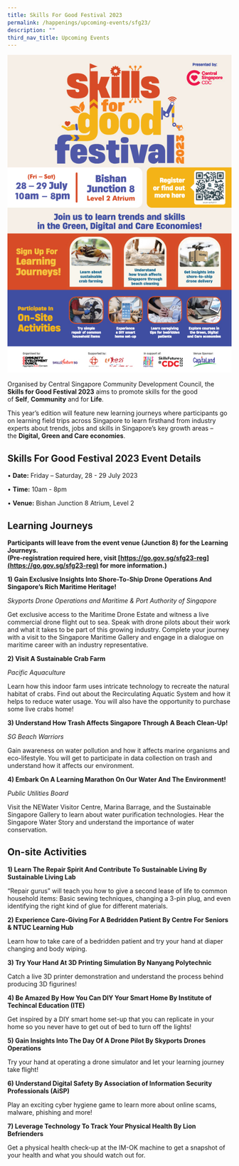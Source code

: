 ```yaml
---
title: Skills For Good Festival 2023
permalink: /happenings/upcoming-events/sfg23/
description: ""
third_nav_title: Upcoming Events
---
```

![](/images/Happenings/sfg23a4.jpg)

Organised by Central Singapore Community Development Council, the **Skills for Good Festival 2023** aims to promote skills for the good of **Self**, **Community** and for **Life**. 

This year’s edition will feature new learning journeys where participants go on learning field trips across Singapore to learn firsthand from industry experts about trends, jobs and skills in Singapore’s key growth areas – the **Digital, Green and Care economies**.


Skills For Good Festival 2023 Event Details
--------------------

•  **Date:**&nbsp;Friday – Saturday,  28 - 29 July 2023

• **Time:**&nbsp;10am - 8pm

• **Venue:**&nbsp;Bishan Junction 8 Atrium, Level 2


Learning Journeys
--------------------
**Participants will leave from the event venue (Junction 8) for the Learning Journeys.  
(Pre-registration required here, visit [https://go.gov.sg/sfg23-reg](https://go.gov.sg/sfg23-reg) for more information.)**

**1) Gain Exclusive Insights Into Shore-To-Ship Drone Operations And Singapore’s Rich Maritime Heritage!**
    

*Skyports Drone Operations and Maritime & Port Authority of Singapore*
  

Get exclusive access to the Maritime Drone Estate and witness a live commercial drone flight out to sea. Speak with drone pilots about their work and what it takes to be part of this growing industry. Complete your journey with a visit to the Singapore Maritime Gallery and engage in a dialogue on maritime career with an industry representative.


**2) Visit A Sustainable Crab Farm**

*Pacific Aquaculture*

Learn how this indoor farm uses intricate technology to recreate the natural habitat of crabs. Find out about the Recirculating Aquatic System and how it helps to reduce water usage. You will also have the opportunity to purchase some live crabs home!


**3) Understand How Trash Affects Singapore Through A Beach Clean-Up!**

*SG Beach Warriors*

Gain awareness on water pollution and how it affects marine organisms and eco-lifestyle. You will get to participate in data collection on trash and understand how it affects our environment.

**4) Embark On A Learning Marathon On Our Water And The Environment!**

*Public Utilities Board*

Visit the NEWater Visitor Centre, Marina Barrage, and the Sustainable Singapore Gallery to learn about water purification technologies. Hear the Singapore Water Story and understand the importance of water conservation.


On-site Activities
--------------------

**1) Learn The Repair Spirit And Contribute To Sustainable Living By Sustainable Living Lab** 

“Repair gurus” will teach you how to give a second lease of life to common household items: Basic sewing techniques, changing a 3-pin plug, and even identifying the right kind of glue for different materials. 


**2) Experience Care-Giving For A Bedridden Patient By Centre For Seniors &amp; NTUC Learning Hub**

Learn how to take care of a bedridden patient and try your hand at diaper changing and body wiping. 


**3) Try Your Hand At 3D Printing Simulation By Nanyang Polytechnic** 

Catch a live 3D printer demonstration and understand the process behind producing 3D figurines! 


**4) Be Amazed By How You Can DIY Your Smart Home By Institute of Techincal Education (ITE)** 

Get inspired by a DIY smart home set-up that you can replicate in your home so you never have to get out of bed to turn off the lights! 


**5) Gain Insights Into The Day Of A Drone Pilot By Skyports Drones Operations**

Try your hand at operating a drone simulator and let your learning journey take flight!


**6) Understand Digital Safety By Association of Information Security Professionals (AiSP)**

Play an exciting cyber hygiene game to learn more about online scams, malware, phishing and more! &nbsp;


**7) Leverage Technology To Track Your Physical Health By Lion Befrienders**

Get a physical health check-up at the IM-OK machine to get a snapshot of your health and what you should watch out for.